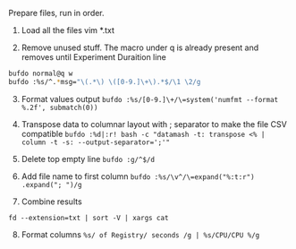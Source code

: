 Prepare files, run in order.

1. Load all the files
vim *.txt

2. Remove unused stuff. The macro under q is already present and removes until
Experiment Duraition line 
```bash
bufdo normal@q w 
bufdo :%s/^.*msg="\(.*\) \([0-9.]\+\).*$/\1 \2/g
```

3. Format values output
`bufdo :%s/[0-9.]\+/\=system('numfmt --format %.2f', submatch(0))`

4. Transpose data to columnar layout with ; separator to make the file CSV
compatible 
`bufdo :%d|:r! bash -c "datamash -t: transpose <% | column -t -s: --output-separator=';'"`

5. Delete top empty line
`bufdo :g/^$/d`

6. Add file name to first column
`bufdo :%s/\v^/\=expand("%:t:r") .expand("; ")/g`

7. Combine results
<!-- `fd --extension=txt | sort -V | xargs tail -n +1 | sed 's#> ./#> #g'` -->
`fd --extension=txt | sort -V | xargs cat`

8. Format columns
`%s/ of Registry/ seconds /g | %s/CPU/CPU %/g`
